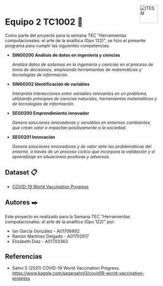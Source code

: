 <a href="#">
    <img src="https://javier.rodriguez.org.mx/itesm/2014/tecnologico-de-monterrey-black.png" alt="ITESM" title="ITESM" align="right" height="60" />
</a>

# Equipo 2 TC1002 🚀
Como parte del proyecto para la semana TEC "Herramientas computacionales: el arte de la analítica (Gpo 122)", se hizo el presente programa para cumplir las siguientes competencias: 

* **SING0200 Análisis de datos en ingeniería y ciencias** 

    _Analiza datos de sistemas en la ingeniería y ciencias en el proceso de toma de decisiones, empleando herramientas de matemáticas y tecnologías de información._

* **SING0202 Identificación de variables** 

    _Interpreta interacciones entre variables relevantes en un problema, utilizando principios de ciencias naturales, herramientas matemáticas y de tecnologías de información._

* **SEG0200 Emprendimiento innovador**

    _Genera soluciones innovadoras y versátiles en entornos cambiantes, que crean valor e impactan positivamente a la sociedad._

* **SEG0201 Innovación**

    _Genera soluciones innovadoras y de valor ante las problemáticas del entorno, a través de un proceso cíclico que incorpora la validación y el aprendizaje en situaciones positivas y adversas._

## Dataset 📋
* [COVID-19 World Vaccination Progress](https://www.kaggle.com/sagarsahni3/covid19-world-vaccination-progress)

## Autores ✒️

Este proyecto es realizado para la Semana TEC "Herramientas computacionales: el arte de la analítica (Gpo 122)" por:
* Ian García González - A01706892
* Ramón Martínez Delgado - A01702917
* Elizabeth Díaz - A01703363

## Referencias
- Sahni S (2021) COVID-19 World Vaccination Progress. https://www.kaggle.com/sagarsahni3/covid19-world-vaccination-progress
